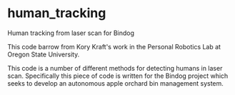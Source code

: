 # human_tracking
Human tracking from laser scan for Bindog

This code barrow from Kory Kraft's work in the Personal Robotics Lab at Oregon State University.

This code is a number of different methods for detecting humans in laser scan. 
Specifically this piece of code is written for the Bindog project which seeks to develop an autonomous apple orchard bin management system.
